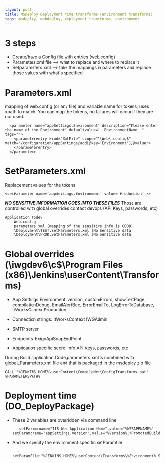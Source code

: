 ```yaml
---
layout: post
title: MSDeploy Deployment time transforms (environment transforms)
tags: msdeploy, webdeploy, deployment transforms, environment
---
```

# 3 steps
- Create/have a Config file with entries (web.config)
- Parameters.xml file --> what to replace and where to replace it
- Setparameters.xml --> take the mappings in parameters and replace those values with what's specified


# Parameters.xml 
mapping of web.config (or any file) and variable name for tokens; uses xpath to match. You can map the tokens, no failures will occur if they are not used.

	  <parameter name="appSettings.Environment" description="Please enter the name of the Environment" defaultvalue="__EnvironmentName__" tags="">
	    <parameterentry kind="XmlFile" scope="\\Web\.config$" match="/configuration/appSettings/add[@key='Environment']/@value">
	    </parameterentry>
	  </parameter>
	
# SetParameters.xml 
Replacement values for the tokens

	<setParameter name="appSettings.Environment" value="Production" />

***NO SENSITIVE INFORMATION GOES INTO THESE FILES*** 
Those are controlled with global overrides contact devops (API Keys, passwords, etc)

	Application Code\
		Web.config
		parameters.xml (mapping of the sensitive info is GOOD)
		\Deployment\TEST.SetParameters.xml (No Sensitive data)
		\Deployment\PROD.SetParameters.xml (No Sensitive data)
	
# Global overrides (\\iwgdev6\c$\Program Files (x86)\Jenkins\userContent\Transforms\)

- App Settings
	Environment, version, customErrors, showTestPage, compilationDebug, EmailAlertBcc, ErrorEmailTo, LogErrorToDatabase, ItWorksContextProduction

- Connection strings:
	ItWorksContext
	IWGAdmin

- SMTP server

- Endpoints:
	ExigoApiSoapEndPoint

- Application specific secret info
	API Keys, passwords, etc

During Build application Code\parameters.xml is combined with global_Parameters.xml file and that is packaged in the msdeploy zip file

	CALL "%JENKINS_HOME%\userContent\CompileNet\ConfigTransforms.bat" %PARAMETERSPATH%

# Deployment time (DO_DeployPackage)

- These 2 variables are overridden via command line 

		-setParam:name="IIS Web Application Name",value="%WEBAPPNAME%" -setParam:name="appSettings.Version",value="%Version%.%PromotedBuildNumber%" 

- And we specify the environment specific setParamfile

		-setParamFile:"%JENKINS_HOME%\userContent\Transforms\%Environment%_SetParameters.xml"
